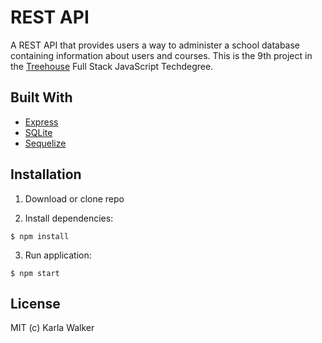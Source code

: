 # REST API

A REST API that provides users a way to administer a school database containing information about users and courses. This is the 9th project in the [Treehouse](https://teamtreehouse.com/) Full Stack JavaScript Techdegree.

## Built With

- [Express](https://expressjs.com/)
- [SQLite](https://sqlite.org/index.html)
- [Sequelize](https://sequelize.org/master/)

## Installation

1. Download or clone repo

2. Install dependencies:

```
$ npm install
```

3. Run application:

```
$ npm start
```

## License

MIT (c) Karla Walker
